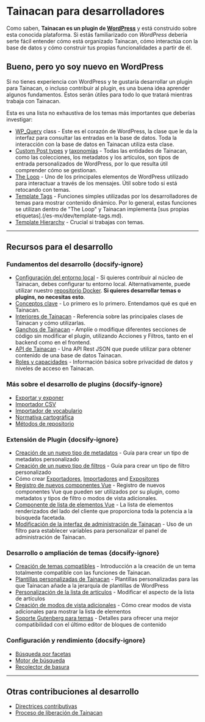 # Tainacan para desarrolladores

Como saben, **Tainacan es un plugin de [WordPress](https://es.wordpress.org)** y está construido sobre esta conocida plataforma. Si estás familiarizado con _WordPress_ debería serte fácil entender cómo está organizado Tainacan, cómo interactúa con la base de datos y cómo construir tus propias funcionalidades a partir de él.

## Bueno, pero yo soy nuevo en WordPress

Si no tienes experiencia con WordPress y te gustaría desarrollar un plugin para Tainacan, o incluso contribuir al plugin, es una buena idea aprender algunos fundamentos. Éstos serán útiles para todo lo que tratará mientras trabaja con Tainacan.

Esta es una lista no exhaustiva de los temas más importantes que deberías investigar:

<div class="two-columns-list">

- [WP_Query](https://developer.wordpress.org/reference/classes/wp_query/ ":ignore") class - Este es el corazón de WordPress, la clase que le da la interfaz para consultar las entradas en la base de datos. Toda la interacción con la base de datos en Tainacan utiliza esta clase.
- [Custom Post types](https://wordpress.org/support/article/post-types/ ":ignore") y [taxonomías](https://codex.wordpress.org/Taxonomies ":ignore") - Todas las entidades de Tainacan, como las colecciones, los metadatos y los artículos, son tipos de entrada personalizados de WordPress, por lo que resulta útil comprender cómo se gestionan.
- [The Loop](https://developer.wordpress.org/themes/basics/the-loop/ ":ignore") - Uno de los principales elementos de WordPress utilizado para interactuar a través de los mensajes. Útil sobre todo si está retocando con temas.
- [Template Tags](https://developer.wordpress.org/themes/basics/template-tags/ ":ignore") - Funciones simples utilizadas por los desarrolladores de temas para mostrar contenido dinámico. Por lo general, estas funciones se utilizan dentro de "The Loop" y Tainacan implementa [sus propias etiquetas].(/es-mx/dev/template-tags.md).
- [Template Hierarchy](https://developer.wordpress.org/themes/basics/template-hierarchy/ ":ignore") - Crucial si trabajas con temas.

</div>

---

## Recursos para el desarrollo

### Fundamentos del desarrollo {docsify-ignore}

<div class="two-columns-list">

- [Configuración del entorno local](/es-mx/dev/setup-local.md) - Si quieres contribuir al núcleo de Tainacan, debes configurar tu entorno local. Alternativamente, puede utilizar nuestro [repositorio Docker](https://github.com/tainacan/tainacan-docker ":ignore"). **Si quieres desarrollar temas o plugins, no necesitas esto**.
- [Conceptos clave](/es-mx/dev/key-concepts.md) - Lo primero es lo primero. Entendamos qué es qué en Tainacan.
- [Interiores de Tainacan](/es-mx/dev/internal-api.md) - Referencia sobre las principales clases de Tainacan y cómo utilizarlas.
- [Ganchos de Tainacan](/es-mx/dev/hooks.md) - Amplíe o modifique diferentes secciones de código sin modificar el plugin, utilizando Acciones y Filtros, tanto en el backend como en el frontend.
- [API de Tainacan](https://redocly.github.io/redoc/?url=https://github.com/tainacan/tainacan-wiki/raw/master/dev/openapi.json ":ignore") - Una API Rest JSON que puede utilizar para obtener contenido de una base de datos Tainacan.
- [Roles y capacidades](/es-mx/dev/roles-capabilities.md) - Información básica sobre privacidad de datos y niveles de acceso en Tainacan.

</div>

### Más sobre el desarrollo de plugins {docsify-ignore}

<div class="three-columns-list">

- [Exportar y exponer](/es-mx/dev/exporting-and-exposing.md)
- [Importador CSV](/es-mx/dev/csv-importer.md)
- [Importador de vocabulario](/es-mx/dev/vocabulary-importer.md)
- [Normativa cartográfica](/es-mx/dev/mapping-standards.md)
- [Métodos de repositorio](/es-mx/dev/repository-methods.md)

</div>

### Extensión de Plugin {docsify-ignore}

<div class="two-columns-list">

- [Creación de un nuevo tipo de metadatos](/es-mx/dev/creating-metadata-type.md) - Guía para crear un tipo de metadatos personalizado
- [Creación de un nuevo tipo de filtros](/es-mx/dev/creating-filters-type.md) - Guía para crear un tipo de filtro personalizado
- Cómo crear [Exportadores](/es-mx/dev/exporter-flow.md), [Importadores](/es-mx/dev/importer-flow.md) and [Expositores](/es-mx/dev/exposers.md)
- [Registro de nuevos componentes Vue](/es-mx/dev/registering-custom-vue-components.md) - Registro de nuevos componentes Vue que pueden ser utilizados por su plugin, como metadatos y tipos de filtro o modos de vista adicionales.
- [Componente de lista de elementos Vue](/es-mx/dev/the-vue-items-list-component.md) - La lista de elementos renderizados del lado del cliente que proporciona toda la potencia a la búsqueda facetada.
- [Modificación de la interfaz de administración de Tainacan](/es-mx/dev/admin-ui-options.md) - Uso de un filtro para establecer variables para personalizar el panel de administración de Tainacan.

</div>

### Desarrollo o ampliación de temas {docsify-ignore}

<div class="two-columns-list">

- [Creación de temas compatibles](/es-mx/dev/creating-compatible-themes.md) - Introducción a la creación de un tema totalmente compatible con las funciones de Tainacan.
- [Plantillas personalizadas de Tainacan](/es-mx/dev/custom-templates.md) - Plantillas personalizadas para las que Tainacan añade a la jerarquía de plantillas de WordPress
- [Personalización de la lista de artículos](/es-mx/dev/customizing-the-items-list.md) - Modificar el aspecto de la lista de artículos
- [Creación de modos de vista adicionales](/es-mx/dev/extra-view-modes) - Cómo crear modos de vista adicionales para mostrar la lista de elementos
- [Soporte Gutenberg para temas](/es-mx/dev/theme-gutenberg-support.md) - Detalles para ofrecer una mejor compatibilidad con el último editor de bloques de contenido

</div>

### Configuración y rendimiento {docsify-ignore}

<div class="three-columns-list">

- [Búsqueda por facetas](/es-mx/dev/faceted-search.md)
- [Motor de búsqueda](/es-mx/dev/search-engine.md)
- [Recolector de basura](/es-mx/dev/garbage-collector.md)

</div>

---

## Otras contribuciones al desarrollo

<div class="three-columns-list">

- [Directrices contributivas](/es-mx/dev/CONTRIBUTING.md)
- [Proceso de liberación de Tainacan](/es-mx/dev/release.md)

</div>
